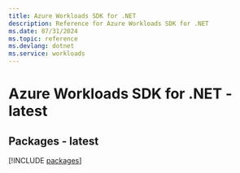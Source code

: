 ```yaml
---
title: Azure Workloads SDK for .NET
description: Reference for Azure Workloads SDK for .NET
ms.date: 07/31/2024
ms.topic: reference
ms.devlang: dotnet
ms.service: workloads
---
```

# Azure Workloads SDK for .NET - latest
## Packages - latest
[!INCLUDE [packages](workloads-index.md)]